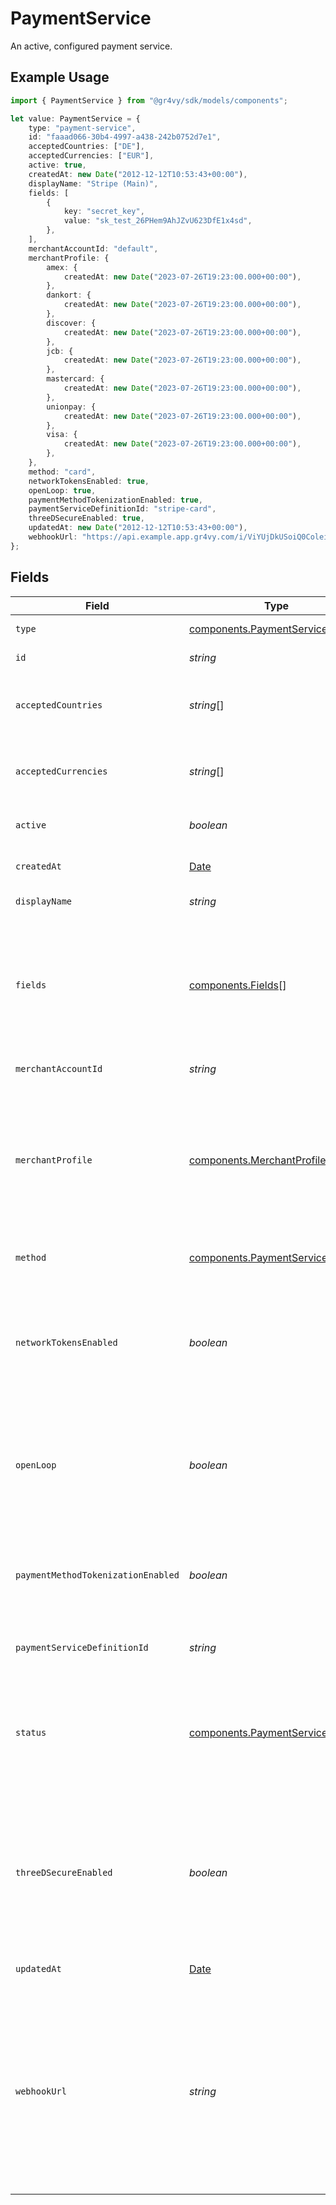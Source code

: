 # PaymentService

An active, configured payment service.

## Example Usage

```typescript
import { PaymentService } from "@gr4vy/sdk/models/components";

let value: PaymentService = {
    type: "payment-service",
    id: "faaad066-30b4-4997-a438-242b0752d7e1",
    acceptedCountries: ["DE"],
    acceptedCurrencies: ["EUR"],
    active: true,
    createdAt: new Date("2012-12-12T10:53:43+00:00"),
    displayName: "Stripe (Main)",
    fields: [
        {
            key: "secret_key",
            value: "sk_test_26PHem9AhJZvU623DfE1x4sd",
        },
    ],
    merchantAccountId: "default",
    merchantProfile: {
        amex: {
            createdAt: new Date("2023-07-26T19:23:00.000+00:00"),
        },
        dankort: {
            createdAt: new Date("2023-07-26T19:23:00.000+00:00"),
        },
        discover: {
            createdAt: new Date("2023-07-26T19:23:00.000+00:00"),
        },
        jcb: {
            createdAt: new Date("2023-07-26T19:23:00.000+00:00"),
        },
        mastercard: {
            createdAt: new Date("2023-07-26T19:23:00.000+00:00"),
        },
        unionpay: {
            createdAt: new Date("2023-07-26T19:23:00.000+00:00"),
        },
        visa: {
            createdAt: new Date("2023-07-26T19:23:00.000+00:00"),
        },
    },
    method: "card",
    networkTokensEnabled: true,
    openLoop: true,
    paymentMethodTokenizationEnabled: true,
    paymentServiceDefinitionId: "stripe-card",
    threeDSecureEnabled: true,
    updatedAt: new Date("2012-12-12T10:53:43+00:00"),
    webhookUrl: "https://api.example.app.gr4vy.com/i/ViYUjDkUSoiQ0ColeigGwnN0...",
};
```

## Fields

| Field                                                                                                                                                                                                                                                                          | Type                                                                                                                                                                                                                                                                           | Required                                                                                                                                                                                                                                                                       | Description                                                                                                                                                                                                                                                                    | Example                                                                                                                                                                                                                                                                        |
| ------------------------------------------------------------------------------------------------------------------------------------------------------------------------------------------------------------------------------------------------------------------------------ | ------------------------------------------------------------------------------------------------------------------------------------------------------------------------------------------------------------------------------------------------------------------------------ | ------------------------------------------------------------------------------------------------------------------------------------------------------------------------------------------------------------------------------------------------------------------------------ | ------------------------------------------------------------------------------------------------------------------------------------------------------------------------------------------------------------------------------------------------------------------------------ | ------------------------------------------------------------------------------------------------------------------------------------------------------------------------------------------------------------------------------------------------------------------------------ |
| `type`                                                                                                                                                                                                                                                                         | [components.PaymentServiceType](../../models/components/paymentservicetype.md)                                                                                                                                                                                                 | :heavy_minus_sign:                                                                                                                                                                                                                                                             | The type of this resource.                                                                                                                                                                                                                                                     | payment-service                                                                                                                                                                                                                                                                |
| `id`                                                                                                                                                                                                                                                                           | *string*                                                                                                                                                                                                                                                                       | :heavy_minus_sign:                                                                                                                                                                                                                                                             | The ID of this payment service.                                                                                                                                                                                                                                                | faaad066-30b4-4997-a438-242b0752d7e1                                                                                                                                                                                                                                           |
| `acceptedCountries`                                                                                                                                                                                                                                                            | *string*[]                                                                                                                                                                                                                                                                     | :heavy_minus_sign:                                                                                                                                                                                                                                                             | A list of countries for which this service is enabled, in ISO two-letter<br/>code format.                                                                                                                                                                                      | [<br/>"DE"<br/>]                                                                                                                                                                                                                                                               |
| `acceptedCurrencies`                                                                                                                                                                                                                                                           | *string*[]                                                                                                                                                                                                                                                                     | :heavy_minus_sign:                                                                                                                                                                                                                                                             | A list of currencies for which this service is enabled, in ISO 4217<br/>three-letter code format.                                                                                                                                                                              | [<br/>"EUR"<br/>]                                                                                                                                                                                                                                                              |
| `active`                                                                                                                                                                                                                                                                       | *boolean*                                                                                                                                                                                                                                                                      | :heavy_minus_sign:                                                                                                                                                                                                                                                             | Defines if this service is currently active or not.                                                                                                                                                                                                                            | true                                                                                                                                                                                                                                                                           |
| `createdAt`                                                                                                                                                                                                                                                                    | [Date](https://developer.mozilla.org/en-US/docs/Web/JavaScript/Reference/Global_Objects/Date)                                                                                                                                                                                  | :heavy_minus_sign:                                                                                                                                                                                                                                                             | The date and time when this service was created.                                                                                                                                                                                                                               | 2012-12-12T10:53:43+00:00                                                                                                                                                                                                                                                      |
| `displayName`                                                                                                                                                                                                                                                                  | *string*                                                                                                                                                                                                                                                                       | :heavy_minus_sign:                                                                                                                                                                                                                                                             | The custom name set for this service.                                                                                                                                                                                                                                          | Stripe (Main)                                                                                                                                                                                                                                                                  |
| `fields`                                                                                                                                                                                                                                                                       | [components.Fields](../../models/components/fields.md)[]                                                                                                                                                                                                                       | :heavy_minus_sign:                                                                                                                                                                                                                                                             | A list of fields, each containing a key-value pair for each field<br/>configured for this payment service. Fields marked as `secret`<br/>(see Payment Service Definition) are not returned.                                                                                    |                                                                                                                                                                                                                                                                                |
| `merchantAccountId`                                                                                                                                                                                                                                                            | *string*                                                                                                                                                                                                                                                                       | :heavy_minus_sign:                                                                                                                                                                                                                                                             | The unique ID for a merchant account.                                                                                                                                                                                                                                          | default                                                                                                                                                                                                                                                                        |
| `merchantProfile`                                                                                                                                                                                                                                                              | [components.MerchantProfile](../../models/components/merchantprofile.md)                                                                                                                                                                                                       | :heavy_minus_sign:                                                                                                                                                                                                                                                             | An object containing a key for each supported card scheme (Amex,<br/>Discover, Mastercard and Visa), and for each key an object with<br/>the merchant profile for this service and the corresponding scheme.                                                                   |                                                                                                                                                                                                                                                                                |
| `method`                                                                                                                                                                                                                                                                       | [components.PaymentServiceMethod](../../models/components/paymentservicemethod.md)                                                                                                                                                                                             | :heavy_minus_sign:                                                                                                                                                                                                                                                             | The payment method that this service handles.                                                                                                                                                                                                                                  | card                                                                                                                                                                                                                                                                           |
| `networkTokensEnabled`                                                                                                                                                                                                                                                         | *boolean*                                                                                                                                                                                                                                                                      | :heavy_minus_sign:                                                                                                                                                                                                                                                             | Defines if network tokens are enabled for the service. This feature<br/>can only be enabled if the payment service is set as `open_loop` and<br/>the PSP is set up to accept network tokens.                                                                                   | true                                                                                                                                                                                                                                                                           |
| `openLoop`                                                                                                                                                                                                                                                                     | *boolean*                                                                                                                                                                                                                                                                      | :heavy_minus_sign:                                                                                                                                                                                                                                                             | Defines if the service works as an open-loop service. This feature<br/>can only be enabled if the PSP is set up to accept previous scheme<br/>transaction IDs.                                                                                                                 | true                                                                                                                                                                                                                                                                           |
| `paymentMethodTokenizationEnabled`                                                                                                                                                                                                                                             | *boolean*                                                                                                                                                                                                                                                                      | :heavy_minus_sign:                                                                                                                                                                                                                                                             | Defines if tokenization is enabled for the service. This feature<br/>can only be enabled if the payment service is NOT set as `open_loop`<br/>and the PSP is set up to tokenize.                                                                                               | true                                                                                                                                                                                                                                                                           |
| `paymentServiceDefinitionId`                                                                                                                                                                                                                                                   | *string*                                                                                                                                                                                                                                                                       | :heavy_minus_sign:                                                                                                                                                                                                                                                             | The ID of the payment service definition used to create this service.<br/>                                                                                                                                                                                                     | stripe-card                                                                                                                                                                                                                                                                    |
| `status`                                                                                                                                                                                                                                                                       | [components.PaymentServiceStatus](../../models/components/paymentservicestatus.md)                                                                                                                                                                                             | :heavy_minus_sign:                                                                                                                                                                                                                                                             | The current status of this service. This will start off as pending, move<br/>to created, and might eventually move to an error status if and when the<br/>credentials are no longer valid.<br/>                                                                                |                                                                                                                                                                                                                                                                                |
| `threeDSecureEnabled`                                                                                                                                                                                                                                                          | *boolean*                                                                                                                                                                                                                                                                      | :heavy_minus_sign:                                                                                                                                                                                                                                                             | Defines if 3-D Secure is enabled for the service (can only be<br/>enabled if the payment service definition supports<br/>the `three_d_secure_hosted` feature).<br/>This does not affect pass through 3-D Secure data.                                                          | true                                                                                                                                                                                                                                                                           |
| `updatedAt`                                                                                                                                                                                                                                                                    | [Date](https://developer.mozilla.org/en-US/docs/Web/JavaScript/Reference/Global_Objects/Date)                                                                                                                                                                                  | :heavy_minus_sign:                                                                                                                                                                                                                                                             | The date and time when this service was last updated.                                                                                                                                                                                                                          | 2012-12-12T10:53:43+00:00                                                                                                                                                                                                                                                      |
| `webhookUrl`                                                                                                                                                                                                                                                                   | *string*                                                                                                                                                                                                                                                                       | :heavy_minus_sign:                                                                                                                                                                                                                                                             | The URL that needs to be configured with this payment service as the<br/>receiving endpoint for webhooks from the service to Gr4vy. Currently,<br/>Gr4vy does not yet automatically register webhooks on setup, and<br/>therefore webhooks need to be registered manually by the merchant. | https://api.example.app.gr4vy.com/i/ViYUjDkUSoiQ0ColeigGwnN0...                                                                                                                                                                                                                |